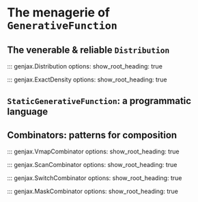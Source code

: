 # The menagerie of `GenerativeFunction`

## The venerable & reliable `Distribution`

::: genjax.Distribution
    options:
        show_root_heading: true

::: genjax.ExactDensity
    options:
        show_root_heading: true

## `StaticGenerativeFunction`: a programmatic language

## Combinators: patterns for composition

::: genjax.VmapCombinator
    options:
        show_root_heading: true

::: genjax.ScanCombinator
    options:
        show_root_heading: true

::: genjax.SwitchCombinator
    options:
        show_root_heading: true

::: genjax.MaskCombinator
    options:
        show_root_heading: true
